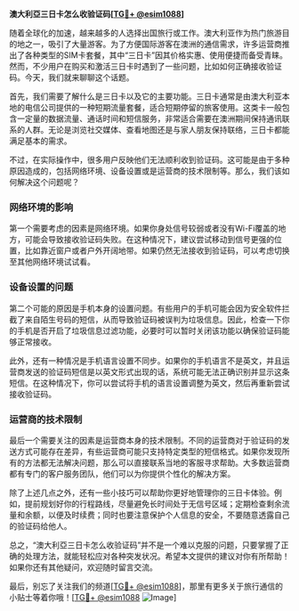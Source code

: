 **澳大利亞三日卡怎么收验证码[[TG💪+ @esim1088](https://t.me/s/esim1088)]**

随着全球化的加速，越来越多的人选择出国旅行或工作。澳大利亚作为热门旅游目的地之一，吸引了大量游客。为了方便国际游客在澳洲的通信需求，许多运营商推出了各种类型的SIM卡套餐，其中“三日卡”因其价格实惠、使用便捷而备受青睐。然而，不少用户在购买和激活三日卡时遇到了一些问题，比如如何正确接收验证码。今天，我们就来聊聊这个话题。

首先，我们需要了解什么是三日卡以及它的主要功能。三日卡通常是由澳大利亚本地的电信公司提供的一种短期流量套餐，适合短期停留的旅客使用。这类卡一般包含一定量的数据流量、通话时间和短信服务，非常适合需要在澳洲期间保持通讯联系的人群。无论是浏览社交媒体、查看地图还是与家人朋友保持联络，三日卡都能满足基本的需求。

不过，在实际操作中，很多用户反映他们无法顺利收到验证码。这可能是由于多种原因造成的，包括网络环境、设备设置或是运营商的技术限制等。那么，我们该如何解决这个问题呢？

### 网络环境的影响

第一个需要考虑的因素是网络环境。如果你身处信号较弱或者没有Wi-Fi覆盖的地方，可能会导致接收验证码失败。在这种情况下，建议尝试移动到信号更强的位置，比如靠近窗户或者户外开阔地带。如果仍然无法接收到验证码，可以考虑切换至其他网络环境试试看。

### 设备设置的问题

第二个可能的原因是手机本身的设置问题。有些用户的手机可能会因为安全软件拦截了来自陌生号码的短信，从而导致验证码被误判为垃圾信息。因此，检查一下你的手机是否开启了垃圾信息过滤功能，必要时可以暂时关闭该功能以确保验证码能够正常接收。

此外，还有一种情况是手机语言设置不同步。如果你的手机语言不是英文，并且运营商发送的验证码短信是以英文形式出现的话，系统可能无法正确识别并显示这条短信。在这种情况下，你可以尝试将手机的语言设置调整为英文，然后再重新尝试接收验证码。

### 运营商的技术限制

最后一个需要关注的因素是运营商本身的技术限制。不同的运营商对于验证码的发送方式可能存在差异，有些运营商可能只支持特定类型的短信格式。如果你发现所有的方法都无法解决问题，那么可以直接联系当地的客服寻求帮助。大多数运营商都有专门的客户服务团队，他们可以为你提供个性化的解决方案。

除了上述几点之外，还有一些小技巧可以帮助你更好地管理你的三日卡体验。例如，提前规划好你的行程路线，尽量避免长时间处于无信号区域；定期检查剩余流量和余额，以便及时续费；同时也要注意保护个人信息的安全，不要随意透露自己的验证码给他人。

总之，“澳大利亞三日卡怎么收验证码”并不是一个难以克服的问题，只要掌握了正确的处理方法，就能轻松应对各种突发状况。希望本文提供的建议对你有所帮助！如果你还有其他疑问，欢迎随时留言交流。

最后，别忘了关注我们的频道[[TG💪+ @esim1088](https://t.me/s/esim1088)]，那里有更多关于旅行通信的小贴士等着你哦！[[TG💪+ @esim1088](https://t.me/s/esim1088) ![Image](https://i.postimg.cc/4NQfJmqS/Snipaste-2025-05-13-00-14-12.png)]